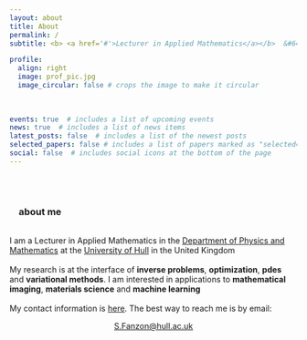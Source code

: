 ```yaml
---
layout: about
title: About
permalink: /
subtitle: <b> <a href='#'>Lecturer in Applied Mathematics</a></b>  &#64;   <b><a href='https://www.hull.ac.uk'>Hull</a></b>

profile:
  align: right
  image: prof_pic.jpg
  image_circular: false # crops the image to make it circular
  
    
    
events: true  # includes a list of upcoming events    
news: true  # includes a list of news items
latest_posts: false  # includes a list of the newest posts
selected_papers: false # includes a list of papers marked as "selected={true}"
social: false  # includes social icons at the bottom of the page
---
```


&nbsp;

<h3 style="padding: 1rem;"><b>about me</b></h3>
<p>
I am a Lecturer in Applied Mathematics in the <a href='https://www.hull.ac.uk/faculties/departments/department-of-physics-and-mathematics'>Department of Physics and Mathematics</a> at the <a href='https://www.hull.ac.uk'>University of Hull</a> in the United Kingdom
<br style="line-height: 20px"/>
&nbsp;
<br>
My research is at the interface of <b>inverse problems</b>, <b>optimization</b>, <b>pdes</b> and <b>variational methods</b>. I am interested in applications to <b>mathematical imaging</b>, <b>materials science</b> and <b>machine learning</b>
<br style="line-height: 20px"/>
&nbsp;
<br>
My contact information is <a href='#contact_info'>here</a>. The best way to reach me is by email:
<p style="text-align: center;">
<a href = "mailto: S.Fanzon@hull.ac.uk">S.Fanzon@hull.ac.uk</a>
</p>
</p>

